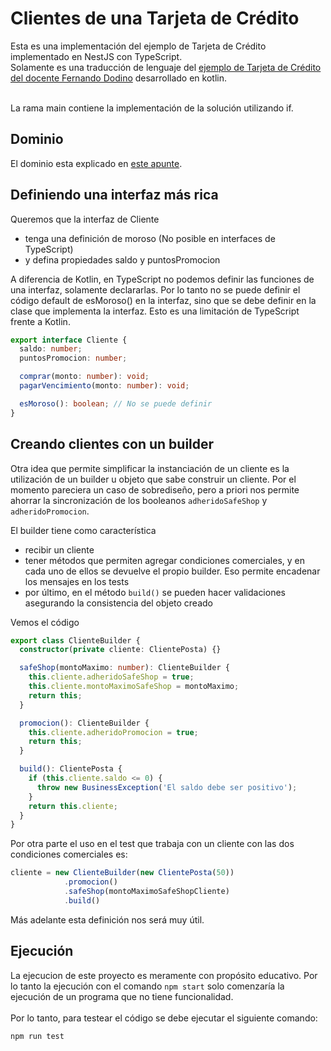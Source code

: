 # Clientes de una Tarjeta de Crédito

Esta es una implementación del ejemplo de Tarjeta de Crédito implementado en NestJS con TypeScript.<br>
Solamente es una traducción de lenguaje del [ejemplo de Tarjeta de Crédito del docente Fernando Dodino](https://github.com/uqbar-project/eg-tarjeta-credito-kotlin/tree/01-builder) desarrollado en kotlin.<br><br>

La rama main contiene la implementación de la solución utilizando if.

## Dominio

El dominio esta explicado en [este apunte](https://docs.google.com/document/d/1Ijz8Pe-ci6bYwbxIn-VZDV1QcijDy2JuAUQtohNX0oA/edit#heading=h.30j0zll).

## Definiendo una interfaz más rica
Queremos que la interfaz de Cliente
- tenga una definición de moroso (No posible en interfaces de TypeScript)
- y defina propiedades saldo y puntosPromocion

A diferencia de Kotlin, en TypeScript no podemos definir las funciones de una interfaz, solamente declararlas. Por lo tanto no se puede definir el código default de esMoroso() en la interfaz, sino que se debe definir en la clase que implementa la interfaz. Esto es una limitación de TypeScript frente a Kotlin.

``` typescript
export interface Cliente {
  saldo: number;
  puntosPromocion: number;

  comprar(monto: number): void;
  pagarVencimiento(monto: number): void;

  esMoroso(): boolean; // No se puede definir
}
```

## Creando clientes con un builder

Otra idea que permite simplificar la instanciación de un cliente es la utilización de un builder u objeto que sabe construir un cliente. Por el momento pareciera un caso de sobrediseño, pero a priori nos permite ahorrar la sincronización de los booleanos `adheridoSafeShop` y `adheridoPromocion`.

El builder tiene como característica
- recibir un cliente
- tener métodos que permiten agregar condiciones comerciales, y en cada uno de ellos se devuelve el propio builder. Eso permite encadenar los mensajes en los tests
- por último, en el método `build()` se pueden hacer validaciones asegurando la consistencia del objeto creado

Vemos el código

``` typescript
export class ClienteBuilder {
  constructor(private cliente: ClientePosta) {}

  safeShop(montoMaximo: number): ClienteBuilder {
    this.cliente.adheridoSafeShop = true;
    this.cliente.montoMaximoSafeShop = montoMaximo;
    return this;
  }

  promocion(): ClienteBuilder {
    this.cliente.adheridoPromocion = true;
    return this;
  }

  build(): ClientePosta {
    if (this.cliente.saldo <= 0) {
      throw new BusinessException('El saldo debe ser positivo');
    }
    return this.cliente;
  }
}
```

Por otra parte el uso en el test que trabaja con un cliente con las dos condiciones comerciales es:

``` typescript
cliente = new ClienteBuilder(new ClientePosta(50))
            .promocion()
            .safeShop(montoMaximoSafeShopCliente)
            .build()
```

Más adelante esta definición nos será muy útil.

## Ejecución
La ejecucion de este proyecto es meramente con propósito educativo. Por lo tanto la ejecución con el comando `npm start` solo comenzaría la ejecución de un programa que no tiene funcionalidad.<br><br>
Por lo tanto, para testear el código se debe ejecutar el siguiente comando:
```
npm run test
```


